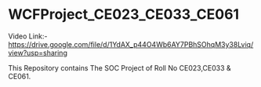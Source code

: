 # WCFProject_CE023_CE033_CE061
Video Link:- https://drive.google.com/file/d/1YdAX_p44O4Wb6AY7PBhSOhqM3y38Lviq/view?usp=sharing

This Repository contains The SOC Project of Roll No CE023,CE033 &amp; CE061.
